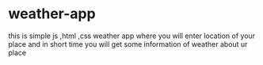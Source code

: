 # weather-app
 this is simple js ,html ,css weather app where you will enter  location of your place and  in short time you will get  some information of weather about ur place
